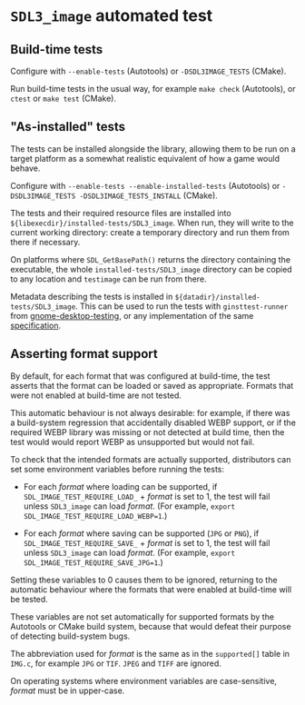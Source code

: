 `SDL3_image` automated test
===========================

Build-time tests
----------------

Configure with `--enable-tests` (Autotools) or `-DSDL3IMAGE_TESTS` (CMake).

Run build-time tests in the usual way, for example `make check`
(Autotools), or `ctest` or `make test` (CMake).

"As-installed" tests
--------------------

The tests can be installed alongside the library, allowing them to be
run on a target platform as a somewhat realistic equivalent of how a
game would behave.

Configure with `--enable-tests --enable-installed-tests` (Autotools) or
`-DSDL3IMAGE_TESTS -DSDL3IMAGE_TESTS_INSTALL` (CMake).

The tests and their required resource files are installed into
`${libexecdir}/installed-tests/SDL3_image`. When run, they will write
to the current working directory: create a temporary directory and run
them from there if necessary.

On platforms where `SDL_GetBasePath()` returns the directory containing
the executable, the whole `installed-tests/SDL3_image` directory can be
copied to any location and `testimage` can be run from there.

Metadata describing the tests is installed in
`${datadir}/installed-tests/SDL3_image`. This can be used to run the
tests with `ginsttest-runner` from
[gnome-desktop-testing](https://gitlab.gnome.org/GNOME/gnome-desktop-testing),
or any implementation of the same
[specification](https://wiki.gnome.org/Initiatives/GnomeGoals/InstalledTests).

Asserting format support
------------------------

By default, for each format that was configured at build-time, the test
asserts that the format can be loaded or saved as appropriate. Formats
that were not enabled at build-time are not tested.

This automatic behaviour is not always desirable: for example, if there
was a build-system regression that accidentally disabled WEBP support,
or if the required WEBP library was missing or not detected at build
time, then the test would would report WEBP as unsupported but would
not fail.

To check that the intended formats are actually supported, distributors
can set some environment variables before running the tests:

* For each *format* where loading can be supported, if
    `SDL_IMAGE_TEST_REQUIRE_LOAD_` + *format* is set to 1,
    the test will fail unless `SDL3_image` can load *format*.
    (For example, `export SDL_IMAGE_TEST_REQUIRE_LOAD_WEBP=1`.)

* For each *format* where saving can be supported (`JPG` or `PNG`), if
    `SDL_IMAGE_TEST_REQUIRE_SAVE_` + *format* is set to 1,
    the test will fail unless `SDL3_image` can load *format*.
    (For example, `export SDL_IMAGE_TEST_REQUIRE_SAVE_JPG=1`.)

Setting these variables to 0 causes them to be ignored, returning to the
automatic behaviour where the formats that were enabled at build-time
will be tested.

These variables are not set automatically for supported formats by the
Autotools or CMake build system, because that would defeat their purpose
of detecting build-system bugs.

The abbreviation used for *format* is the same as in the `supported[]`
table in `IMG.c`, for example `JPG` or `TIF`. `JPEG` and `TIFF` are
ignored.

On operating systems where environment variables are case-sensitive,
*format* must be in upper-case.
